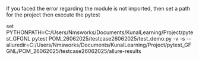 If you faced the error regarding the module is not imported, then set a path for the project then execute the pytest

set PYTHONPATH=C:/Users/Nmsworks/Documents/KunalLearning/Project/pytest_GFGNL
pytest POM_26062025/testcase26062025/test_demo.py -v -s --alluredir=C:/Users/Nmsworks/Documents/KunalLearning/Project/pytest_GFGNL/POM_26062025/testcase26062025/allure-results
